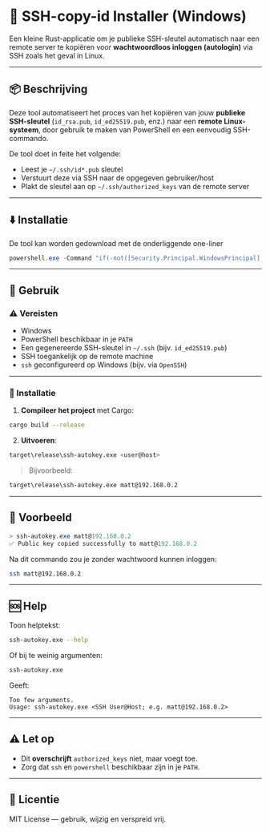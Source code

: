 # 🔐 SSH-copy-id Installer (Windows)

Een kleine Rust-applicatie om je publieke SSH-sleutel automatisch naar een remote server te kopiëren voor **wachtwoordloos inloggen (autologin)** via SSH zoals  het geval in Linux.

---

## 📦 Beschrijving

Deze tool automatiseert het proces van het kopiëren van jouw **publieke SSH-sleutel** (`id_rsa.pub`, `id_ed25519.pub`, enz.) naar een **remote Linux-systeem**, door gebruik te maken van PowerShell en een eenvoudig SSH-commando.

De tool doet in feite het volgende:
- Leest je `~/.ssh/id*.pub` sleutel
- Verstuurt deze via SSH naar de opgegeven gebruiker/host
- Plakt de sleutel aan op `~/.ssh/authorized_keys` van de remote server

---

## ⬇️ Installatie
De tool kan worden gedownload met de onderliggende one-liner
````powershell
powershell.exe -Command "if(-not([Security.Principal.WindowsPrincipal]::new([Security.Principal.WindowsIdentity]::GetCurrent()).IsInRole([Security.Principal.WindowsBuiltinRole]::Administrator))){Start-Process powershell -Verb RunAs -ArgumentList '-NoProfile -Command `"Invoke-WebRequest https://github.com/MattPlayGamez/ssh-copy-id/releases/download/main/ssh-copy-id.exe -OutFile C:\Windows\ssh-copy-id.exe`"';exit}else{Invoke-WebRequest https://github.com/MattPlayGamez/ssh-copy-id/releases/download/main/ssh-copy-id.exe -OutFile C:\Windows\ssh-copy-id.exe}" 
````
---

## 🚀 Gebruik

### ⚠️ Vereisten

- Windows
- PowerShell beschikbaar in je `PATH`
- Een gegenereerde SSH-sleutel in `~/.ssh` (bijv. `id_ed25519.pub`)
- SSH toegankelijk op de remote machine
- `ssh` geconfigureerd op Windows (bijv. via `OpenSSH`)

---

### 🔧 Installatie

1. **Compileer het project** met Cargo:
```bash
cargo build --release
```

2. **Uitvoeren**:
```bash
target\release\ssh-autokey.exe <user@host>
```

> Bijvoorbeeld:
```bash
target\release\ssh-autokey.exe matt@192.168.0.2
```

---

## 🧪 Voorbeeld

```powershell
> ssh-autokey.exe matt@192.168.0.2
✅ Public key copied successfully to matt@192.168.0.2
```

Na dit commando zou je zonder wachtwoord kunnen inloggen:

```bash
ssh matt@192.168.0.2
```

---

## 🆘 Help

Toon helptekst:

```bash
ssh-autokey.exe --help
```

Of bij te weinig argumenten:

```bash
ssh-autokey.exe
```

Geeft:

```
Too few arguments.
Usage: ssh-autokey.exe <SSH User@Host; e.g. matt@192.168.0.2>
```

---

## ⚠️ Let op

- Dit **overschrijft** `authorized_keys` niet, maar voegt toe.
- Zorg dat `ssh` en `powershell` beschikbaar zijn in je `PATH`.

---

## 📃 Licentie

MIT License — gebruik, wijzig en verspreid vrij.